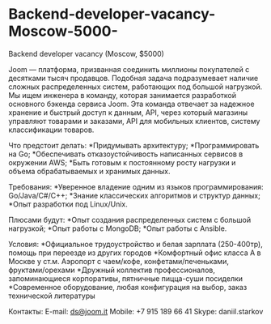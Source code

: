 # Backend-developer-vacancy-Moscow-5000-
Backend developer vacancy (Moscow, $5000)

Joom — платформа, призванная соединить миллионы покупателей с десятками тысяч продавцов. Подобная задача подразумевает наличие сложных распределенных систем, работающих под большой нагрузкой. Мы ищем инженера в команду, которая занимается разработкой основного бэкенда сервиса Joom. Эта команда отвечает за надежное хранение и быстрый доступ к данным, API, через который магазины управляют товарами и заказами, API для мобильных клиентов, систему классификации товаров.

Что предстоит делать:
*Придумывать архитектуру;
*Программировать на Go;
*Обеспечивать отказоустойчивость написанных сервисов в окружении AWS;
*Быть готовым к постоянному росту нагрузки и объема обрабатываемых и хранимых данных.

Требования:
*Уверенное владение одним из языков программирования: Go/Java/C#/C++;
*Знание классических алгоритмов и структур данных;
*Опыт разработки под Linux/Unix.

Плюсами будут:
*Опыт создания распределенных систем с большой нагрузкой;
*Опыт работы с MongoDB;
*Опыт работы с Ansible.

Условия:
*Официальное трудоустройство и белая зарплата (250-400тр), помощь при переезде из других городов
*Комфортный офис класса А в Москве у ст.м. Аэропорт с чаем/кофе, конфетами/печеньками, фруктами/орехами
*Дружный коллектив профессионалов, запоминающиеся корпоративы, пятничные пицца-суши посиделки
*Современное оборудование, любая конфигурация на выбор, заказ технической литературы

Контакты:
E-mail: ds@joom.it
Mobile: +7 915 189 66 41
Skype: daniil.starkov
